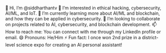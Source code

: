 👋 Hi, I’m @siddharthantv
👀 I’m interested in ethical hacking, cybersecurity, AI/ML, and IoT.
🌱 I’m currently learning more about AI/ML and blockchain, and how they can be applied in cybersecurity.
💞️ I’m looking to collaborate on projects related to AI, cybersecurity, and blockchain development.
📫 How to reach me: You can connect with me through my LinkedIn profile or email.
😄 Pronouns: He/Him
⚡ Fun fact: I once won 2nd prize in a district-level science expo for creating an AI personal assistant!

<!---
siddharthantv/siddharthantv is a ✨ special ✨ repository because its `README.md` (this file) appears on your GitHub profile.
You can click the Preview link to take a look at your changes.
--->
